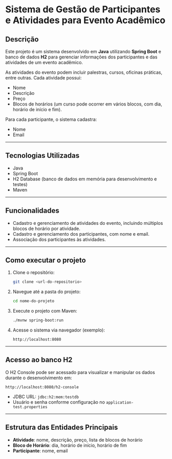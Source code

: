 # Sistema de Gestão de Participantes e Atividades para Evento Acadêmico

## Descrição

Este projeto é um sistema desenvolvido em **Java** utilizando **Spring Boot** e banco de dados **H2** para gerenciar informações dos participantes e das atividades de um evento acadêmico.

As atividades do evento podem incluir palestras, cursos, oficinas práticas, entre outras. Cada atividade possui:

- Nome
- Descrição
- Preço
- Blocos de horários (um curso pode ocorrer em vários blocos, com dia, horário de início e fim).

Para cada participante, o sistema cadastra:

- Nome
- Email

---

## Tecnologias Utilizadas

- Java
- Spring Boot
- H2 Database (banco de dados em memória para desenvolvimento e testes)
- Maven

---

## Funcionalidades

- Cadastro e gerenciamento de atividades do evento, incluindo múltiplos blocos de horário por atividade.
- Cadastro e gerenciamento dos participantes, com nome e email.
- Associação dos participantes às atividades.

---

## Como executar o projeto

1. Clone o repositório:

    ```bash
    git clone <url-do-repositorio>
    ```

2. Navegue até a pasta do projeto:

    ```bash
    cd nome-do-projeto
    ```

3. Execute o projeto com Maven:

    ```bash
    ./mvnw spring-boot:run
    ```

4. Acesse o sistema via navegador (exemplo):

    ```
    http://localhost:8080
    ```


---

## Acesso ao banco H2

O H2 Console pode ser acessado para visualizar e manipular os dados durante o desenvolvimento em:

```
http://localhost:8080/h2-console
```

- JDBC URL: `jdbc:h2:mem:testdb`
- Usuário e senha conforme configuração no `application-test.properties` 

---

## Estrutura das Entidades Principais

- **Atividade**: nome, descrição, preço, lista de blocos de horário
- **Bloco de Horário**: dia, horário de início, horário de fim
- **Participante**: nome, email